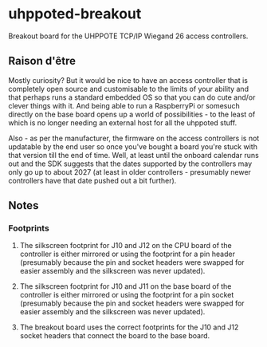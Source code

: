 # uhppoted-breakout

Breakout board for the UHPPOTE TCP/IP Wiegand 26 access controllers.


## Raison d'être

Mostly curiosity? But it would be nice to have an access controller that is completely open source and
customisable to the limits of your ability and that perhaps runs a standard embedded OS so that you 
can do cute and/or clever things with it. And being able to run a RaspberryPi or somesuch directly on
the base board opens up a world of possibilities - to the least of which is no longer needing an external
host for all the uhppoted stuff.

Also - as per the manufacturer, the firmware on the access controllers is not updatable by the end user
so once you've bought a board you're stuck with that version till the end of time. Well, at least until
the onboard calendar runs out and the SDK suggests that the dates supported by the controllers may only
go up to about 2027 (at least in older controllers - presumably newer controllers have that date pushed
out a bit further).


## Notes

### Footprints
1. The silkscreen footprint for J10 and J12 on the CPU board of the controller is either mirrored or
   using the footprint for a pin header (presumably because the pin and socket headers were swapped for
   easier assembly and the silkscreen was never updated).

2. The silkscreen footprint for J10 and J11 on the base board of the controller is either mirrored or
   using the footprint for a pin socket (presumably because the pin and socket headers were swapped for
   easier assembly and the silkscreen was never updated).

3. The breakout board uses the correct footprints for the J10 and J12 socket headers that connect the
   board to the base board.